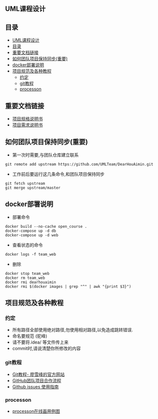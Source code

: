 UML课程设计
-----------

目录
----
-   [UML课程设计](#uml课程设计)
-   [目录](#目录)
-   [重要文档链接](#重要文档链接)
-   [如何团队项目保持同步(重要)](#如何团队项目保持同步重要)
-   [docker部署说明](#docker部署说明)
-   [项目规范及各种教程](#项目规范及各种教程)
    -   [约定](#约定)
    -   [git教程](#git教程)
    -   [processon](#processon)

重要文档链接
------------

-   [项目规格说明书](docs/demand-specification.md)
-   [项目需求说明书](docs/README.md)

如何团队项目保持同步(重要)
--------------------------

-   第一次时需要,与团队仓库建立联系

<!-- -->

    git remote add upstream https://github.com/UMLTeam/DearHouAimin.git 

-   工作前后要运行这几条命令,和团队项目保持同步

<!-- -->

    git fetch upstream
    git merge upstream/master

docker部署说明
--------------

-   部署命令

``` {.bash}
docker build --no-cache open_course .
docker-compose up -d db
docker-compose up -d web
```

-   查看状态的命令

``` {.bash}
docker logs -f team_web
```
-   删除
```{.bash}
docker stop team_web
docker rm team_web
docker rmi dearhouaimin
docker rmi $(docker images | grep "^" | awk "{print $3}")
```

项目规范及各种教程
------------------

### 约定

-   所有路径全部使用绝对路径,勿使用相对路径,以免造成跳转错误.
-   命名要规范 (驼峰)
-   请不要将.idea/ 等文件传上来 
-   commit时,请说清楚你所修改的内容

### git教程

-   [Git教程-
    廖雪峰的官方网站](https://www.liaoxuefeng.com/wiki/0013739516305929606dd18361248578c67b8067c8c017b000)
-   [GitHub团队项目合作流程](https://www.cnblogs.com/schaepher/p/4933873.html)
-   [Github issues 使用指南](http://note.openmindclub.com/power/github-issue.html)

### processon

-   [processon在线画用例图](https://www.processon.com)
